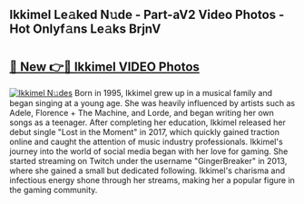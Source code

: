 ## Ikkimel Le𝚊ked N𝚞de - Part-aV2 Video Photos - Hot Onlyf𝚊ns Le𝚊ks BrjnV

# <h2><a href="http://ac33978.deff.icu/?id=Ikkimel">🔗 New 👉🔴 Ikkimel VIDEO Photos</a></h2>

[![Ikkimel N𝚞des](https://i.imgur.com/rIISA9y.gif)](http://ac33978.deff.icu/?id=Ikkimel)
Born in 1995, Ikkimel grew up in a musical family and began singing at a young age. She was heavily influenced by artists such as Adele, Florence + The Machine, and Lorde, and began writing her own songs as a teenager. After completing her education, Ikkimel released her debut single "Lost in the Moment" in 2017, which quickly gained traction online and caught the attention of music industry professionals. Ikkimel's journey into the world of social media began with her love for gaming. She started streaming on Twitch under the username "GingerBreaker" in 2013, where she gained a small but dedicated following. Ikkimel's charisma and infectious energy shone through her streams, making her a popular figure in the gaming community.
